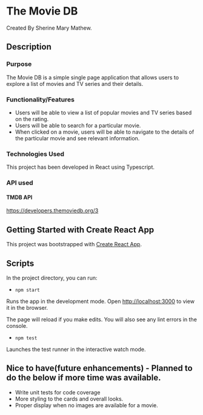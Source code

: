 # The Movie DB
Created By Sherine Mary Mathew.

## Description
### Purpose
The Movie DB is a simple single page application that allows users to explore a list of movies and TV series and their details.

### Functionality/Features
- Users will be able to view a list of popular movies and TV series based on the rating.
- Users will be able to search for a particular movie.
- When clicked on a movie, users will be able to navigate to the details of the particular movie and see relevant    information.

### Technologies Used
This project has been developed in React using Typescript.

### API used
#### TMDB API

https://developers.themoviedb.org/3

## Getting Started with Create React App

This project was bootstrapped with [Create React App](https://github.com/facebook/create-react-app).

## Scripts

In the project directory, you can run:

* `npm start`

Runs the app in the development mode.
Open [http://localhost:3000](http://localhost:3000) to view it in the browser.

The page will reload if you make edits.
You will also see any lint errors in the console.

* `npm test`

Launches the test runner in the interactive watch mode.

## Nice to have(future enhancements) - Planned to do the below if more time was available.

* Write unit tests for code coverage
* More styling to the cards and overall looks.
* Proper display when no images are available for a movie.
